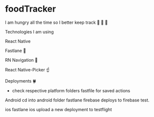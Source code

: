# foodTracker

I am hungry all the time so I better keep track 🥑 🍰 🥧

Technologies I am using

React Native

Fastlane 🙏

RN Navigation 🚦

React Native-Picker ☝️

Deployments 🍀

- check respective platform folders fastfile for saved actions

Android
cd into android folder
fastlane firebase
deploys to firebase test.

ios
fastlane ios
upload a new deployment to testflight
